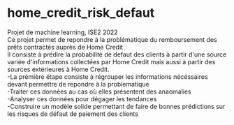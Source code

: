 # home_credit_risk_defaut
Projet de machine learning, ISE2 2022 \
Ce projet permet de repondre à la problématique du remboursement des prêts contractés auprès de Home Credit\
Il consiste à prédire la probabilité de defaut des clients à partir d'une source variée d'informations collectées par Home Credit mais aussi à partir des sources extérieures à Home Credit.\
-La prémière étape consiste à régrouper les informations nécéssaires devant permettre de repondre à la problematique\
-Traiter ces données au cas où elles présentent des anaomalies\
-Analyser ces données pour dégager les tendances\
-Construire un modèle solide permettant de faire de bonnes prédictions sur les risques de défaut de paiement des clients
